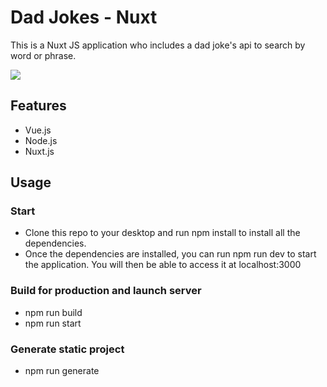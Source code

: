 # Dad Jokes - Nuxt
This is a Nuxt JS application who includes a dad joke's api to search by word or phrase.

![](https://github.com/LimaCarol/nuxt_dadjokes/)


## Features
- Vue.js
- Node.js
- Nuxt.js

## Usage 

### Start
- Clone this repo to your desktop and run npm install to install all the dependencies.
- Once the dependencies are installed, you can run npm run dev to start the application. You will then be able to access it at localhost:3000

### Build for production and launch server
- npm run build
- npm run start

### Generate static project
- npm run generate
